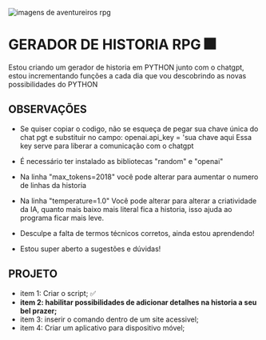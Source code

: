 ![imagens de aventureiros rpg](https://sm.ign.com/ign_pt/screenshot/default/konosuba-gif_2428.gif)

# GERADOR DE HISTORIA RPG 🎆
Estou criando um gerador de historia em PYTHON junto com o chatgpt, estou incrementando funções a cada dia que vou descobrindo as novas possibilidades do PYTHON


## OBSERVAÇÕES
- Se quiser copiar o codigo, não se esqueça de pegar sua chave única do chat pgt e substituir no campo:
openai.api_key = 'sua chave aqui
Essa key serve para liberar a comunicação com o chatgpt

- É necessário ter instalado as bibliotecas "random" e "openai"

- Na linha "max_tokens=2018" você pode alterar para aumentar o numero de linhas da historia
- Na linha "temperature=1.0" Você pode alterar para alterar a criatividade da IA, quanto mais baixo mais literal fica a historia, isso ajuda ao programa ficar mais leve.
- Desculpe a falta de termos técnicos corretos, ainda estou aprendendo!
- Estou super aberto a sugestões e dúvidas!

## PROJETO
- item 1: Criar o script; ✅
- **item 2: habilitar possibilidades de adicionar detalhes na historia a seu bel prazer;**
- item 3: inserir o comando dentro de um site acessivel;
- item 4: Criar um aplicativo para dispositivo móvel;


